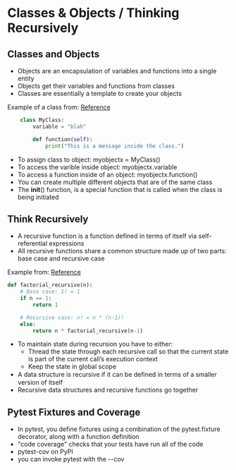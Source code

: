 # Classes & Objects / Thinking Recursively

## Classes and Objects

- Objects are an encapsulation of variables and functions into a single entity
- Objects get their variables and functions from classes
- Classes are essentially a template to create your objects

Example of a class from: [Reference](https://www.learnpython.org/en/Classes_and_Objects)

```Python
    class MyClass:
        variable = "blah"

        def function(self):
            print("This is a message inside the class.")
```

- To assign class to object: myobjectx = MyClass()
- To access the varible inside object: myobjectx.variable
- To access a function inside of an object: myobjectx.function()
- You can create multiple different objects that are of the same class
- The __init__() function, is a special function that is called when the class is being initiated

## Think Recursively

- A recursive function is a function defined in terms of itself via self-referential expressions
- All recursive functions share a common structure made up of two parts: base case and recursive case

Example from: [Reference](https://realpython.com/python-thinking-recursively/)

````Python
def factorial_recursive(n):
    # Base case: 1! = 1
    if n == 1:
        return 1

    # Recursive case: n! = n * (n-1)!
    else:
        return n * factorial_recursive(n-1)
````

- To maintain state during recursion you have to either:
    - Thread the state through each recursive call so that the current state is part of the current call’s execution context
    - Keep the state in global scope
- A data structure is recursive if it can be deﬁned in terms of a smaller version of itself
- Recursive data structures and recursive functions go together

## Pytest Fixtures and Coverage

- In pytest, you define fixtures using a combination of the pytest.fixture decorator, along with a function definition
- "code coverage" checks that your tests have run all of the code
- pytest-cov on PyPI
- you can invoke pytest with the --cov
